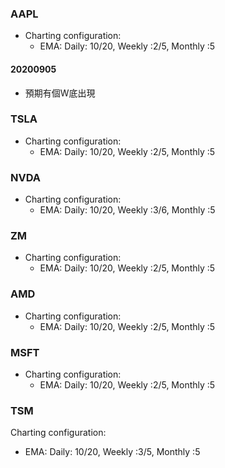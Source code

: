 ### AAPL

* Charting configuration: 
  * EMA: Daily: 10/20, Weekly :2/5, Monthly :5



#### 20200905

* 預期有個W底出現



### TSLA

* Charting configuration: 
  * EMA: Daily: 10/20, Weekly :2/5, Monthly :5



### NVDA

* Charting configuration: 
  * EMA: Daily: 10/20, Weekly :3/6, Monthly :5



### ZM

* Charting configuration: 
  * EMA: Daily: 10/20, Weekly :2/5, Monthly :5



### AMD

* Charting configuration: 
  * EMA: Daily: 10/20, Weekly :2/5, Monthly :5



### MSFT

* Charting configuration: 
  * EMA: Daily: 10/20, Weekly :2/5, Monthly :5



### TSM

Charting configuration: 

* EMA: Daily: 10/20, Weekly :3/5, Monthly :5